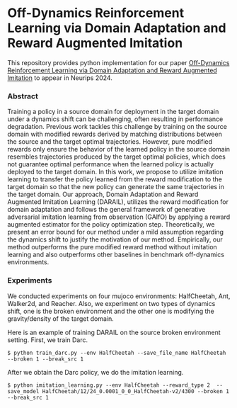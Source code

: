 # Off-Dynamics Reinforcement Learning via Domain Adaptation and Reward Augmented Imitation

This repository provides python implementation for our paper [Off-Dynamics Reinforcement Learning via Domain Adaptation and Reward Augmented Imitation](https://arxiv.org/abs/2411.09891) to appear in Neurips 2024.

### Abstract
Training a policy in a source domain for deployment in the target domain under a dynamics shift can be challenging, often resulting in performance degradation. 
Previous work tackles this challenge by training on the source domain with modified rewards derived by matching distributions between the source and the target optimal trajectories.
However, pure modified rewards only ensure the behavior of the learned policy in the source domain resembles trajectories produced by the target optimal policies, 
which does not guarantee optimal performance when the learned policy is actually deployed to the target domain. In this work, we propose to utilize imitation learning to 
transfer the policy learned from the reward modification to the target domain so that the new policy can generate the same trajectories in the target domain. Our approach, 
Domain Adaptation and Reward Augmented Imitation Learning (DARAIL), utilizes the reward modification for domain adaptation and follows the general framework of generative 
adversarial imitation learning from observation (GAIfO) by applying a reward augmented estimator for the policy optimization step. Theoretically, we present an error bound 
for our method under a mild assumption regarding the dynamics shift to justify the motivation of our method. Empirically, our method outperforms the pure modified reward method 
without imitation learning and also outperforms other baselines in benchmark off-dynamics environments.

### Experiments
We conducted experiments on four mujoco environments: HalfCheetah, Ant, Walker2d, and Reacher. Also, we experiment on two types of dynamics shift, one is the broken environment and the other one is modifying the gravity/density of the target domain.


Here is an example of training DARAIL on the source broken environment setting. 
First, we train Darc.
```console
$ python train_darc.py --env HalfCheetah --save_file_name HalfCheetah --broken 1 --break_src 1
```

After we obtain the Darc policy, we do the imitation learning. 
```console
$ python imitation_learning.py --env HalfCheetah --reward_type 2  --save_model HalfCheetah/12/24_0.0001_0_0_HalfCheetah-v2/4300 --broken 1 --break_src 1 
```


